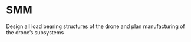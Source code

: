 # SMM
Design all load bearing structures of the drone and plan manufacturing of the drone’s subsystems
